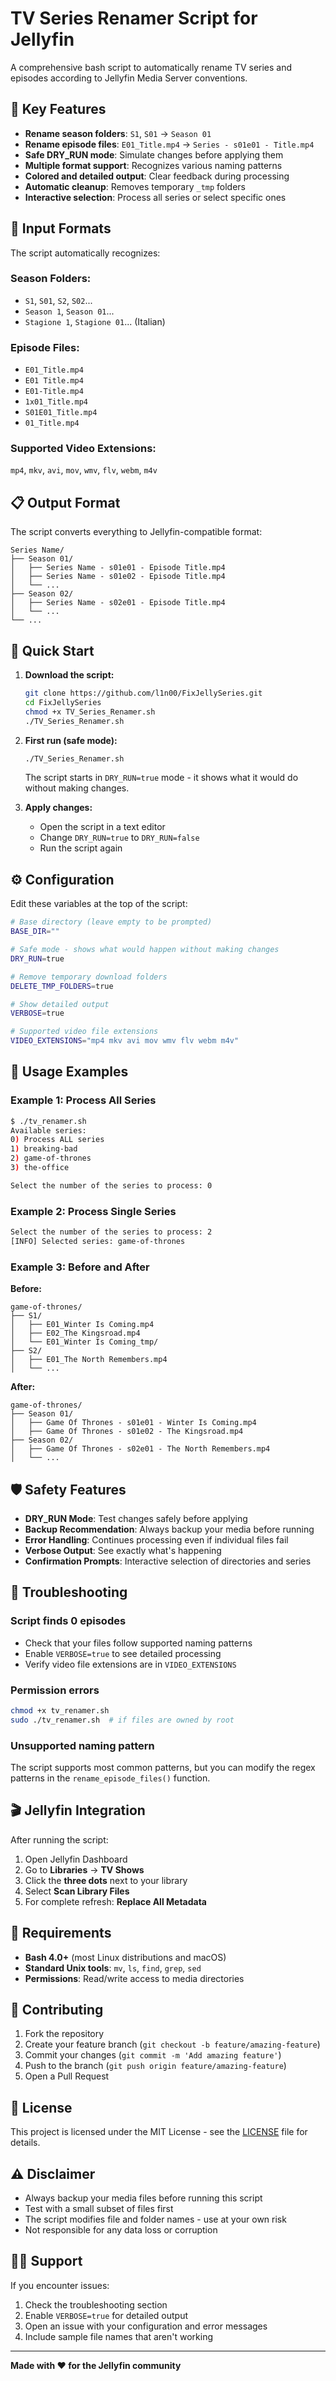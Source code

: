 # TV Series Renamer Script for Jellyfin

A comprehensive bash script to automatically rename TV series and episodes according to Jellyfin Media Server conventions.

## 🎯 Key Features

- **Rename season folders**: `S1`, `S01` → `Season 01`
- **Rename episode files**: `E01_Title.mp4` → `Series - s01e01 - Title.mp4`
- **Safe DRY_RUN mode**: Simulate changes before applying them
- **Multiple format support**: Recognizes various naming patterns
- **Colored and detailed output**: Clear feedback during processing
- **Automatic cleanup**: Removes temporary `_tmp` folders
- **Interactive selection**: Process all series or select specific ones

## 📁 Input Formats

The script automatically recognizes:

### Season Folders:
- `S1`, `S01`, `S2`, `S02`...
- `Season 1`, `Season 01`...
- `Stagione 1`, `Stagione 01`... (Italian)

### Episode Files:
- `E01_Title.mp4`
- `E01 Title.mp4`
- `E01-Title.mp4`
- `1x01_Title.mp4`
- `S01E01_Title.mp4`
- `01_Title.mp4`

### Supported Video Extensions:
`mp4`, `mkv`, `avi`, `mov`, `wmv`, `flv`, `webm`, `m4v`

## 📋 Output Format

The script converts everything to Jellyfin-compatible format:

```
Series Name/
├── Season 01/
│   ├── Series Name - s01e01 - Episode Title.mp4
│   ├── Series Name - s01e02 - Episode Title.mp4
│   └── ...
├── Season 02/
│   ├── Series Name - s02e01 - Episode Title.mp4
│   └── ...
└── ...
```

## 🚀 Quick Start

1. **Download the script:**
   ```bash
   git clone https://github.com/l1n00/FixJellySeries.git
   cd FixJellySeries
   chmod +x TV_Series_Renamer.sh
   ./TV_Series_Renamer.sh
   ```

2. **First run (safe mode):**
   ```bash
   ./TV_Series_Renamer.sh
   ```
   The script starts in `DRY_RUN=true` mode - it shows what it would do without making changes.

3. **Apply changes:**
   - Open the script in a text editor
   - Change `DRY_RUN=true` to `DRY_RUN=false`
   - Run the script again

## ⚙️ Configuration

Edit these variables at the top of the script:

```bash
# Base directory (leave empty to be prompted)
BASE_DIR=""

# Safe mode - shows what would happen without making changes
DRY_RUN=true

# Remove temporary download folders
DELETE_TMP_FOLDERS=true

# Show detailed output
VERBOSE=true

# Supported video file extensions
VIDEO_EXTENSIONS="mp4 mkv avi mov wmv flv webm m4v"
```

## 📖 Usage Examples

### Example 1: Process All Series
```bash
$ ./tv_renamer.sh
Available series:
0) Process ALL series
1) breaking-bad
2) game-of-thrones
3) the-office

Select the number of the series to process: 0
```

### Example 2: Process Single Series
```bash
Select the number of the series to process: 2
[INFO] Selected series: game-of-thrones
```

### Example 3: Before and After
**Before:**
```
game-of-thrones/
├── S1/
│   ├── E01_Winter Is Coming.mp4
│   ├── E02_The Kingsroad.mp4
│   └── E01_Winter Is Coming_tmp/
├── S2/
│   ├── E01_The North Remembers.mp4
│   └── ...
```

**After:**
```
game-of-thrones/
├── Season 01/
│   ├── Game Of Thrones - s01e01 - Winter Is Coming.mp4
│   ├── Game Of Thrones - s01e02 - The Kingsroad.mp4
├── Season 02/
│   ├── Game Of Thrones - s02e01 - The North Remembers.mp4
│   └── ...
```

## 🛡️ Safety Features

- **DRY_RUN Mode**: Test changes safely before applying
- **Backup Recommendation**: Always backup your media before running
- **Error Handling**: Continues processing even if individual files fail
- **Verbose Output**: See exactly what's happening
- **Confirmation Prompts**: Interactive selection of directories and series

## 🔧 Troubleshooting

### Script finds 0 episodes
- Check that your files follow supported naming patterns
- Enable `VERBOSE=true` to see detailed processing
- Verify video file extensions are in `VIDEO_EXTENSIONS`

### Permission errors
```bash
chmod +x tv_renamer.sh
sudo ./tv_renamer.sh  # if files are owned by root
```

### Unsupported naming pattern
The script supports most common patterns, but you can modify the regex patterns in the `rename_episode_files()` function.

## 🎬 Jellyfin Integration

After running the script:

1. Open Jellyfin Dashboard
2. Go to **Libraries** → **TV Shows**
3. Click the **three dots** next to your library
4. Select **Scan Library Files**
5. For complete refresh: **Replace All Metadata**

## 📝 Requirements

- **Bash 4.0+** (most Linux distributions and macOS)
- **Standard Unix tools**: `mv`, `ls`, `find`, `grep`, `sed`
- **Permissions**: Read/write access to media directories

## 🤝 Contributing

1. Fork the repository
2. Create your feature branch (`git checkout -b feature/amazing-feature`)
3. Commit your changes (`git commit -m 'Add amazing feature'`)
4. Push to the branch (`git push origin feature/amazing-feature`)
5. Open a Pull Request

## 📄 License

This project is licensed under the MIT License - see the [LICENSE](LICENSE) file for details.

## ⚠️ Disclaimer

- Always backup your media files before running this script
- Test with a small subset of files first
- The script modifies file and folder names - use at your own risk
- Not responsible for any data loss or corruption

## 🙋‍♂️ Support

If you encounter issues:

1. Check the troubleshooting section
2. Enable `VERBOSE=true` for detailed output
3. Open an issue with your configuration and error messages
4. Include sample file names that aren't working

---

**Made with ❤️ for the Jellyfin community**